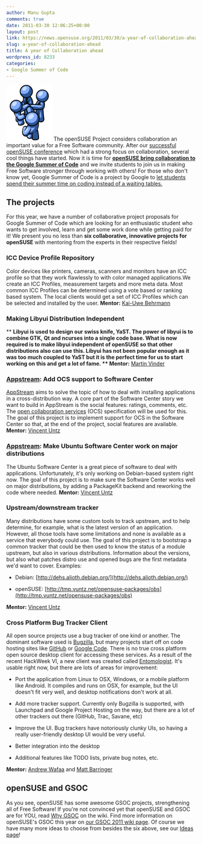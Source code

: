 ```yaml
---
author: Manu Gupta
comments: true
date: 2011-03-30 12:06:25+00:00
layout: post
link: https://news.opensuse.org/2011/03/30/a-year-of-collaboration-ahead/
slug: a-year-of-collaboration-ahead
title: A year of Collaboration ahead
wordpress_id: 8233
categories:
- Google Summer of Code
---
```


[![](/wp-content/uploads/2011/04/collaboration.jpg)](http://news.opensuse.org/2011/03/30/a-year-of-collaboration-ahead/group-of-blue-businessmen-going-in-together-on-a-deal-clipart-illustration/)
The openSUSE Project considers collaboration an important value for a Free Software community. After our [successful openSUSE conference](http://news.opensuse.org/2010/10/28/opensuse-conference-big-success/) which had a strong focus on collaboration, several cool things have started. Now it is time for **[openSUSE bring collaboration to the Google Summer of Code](http://en.opensuse.org/openSUSE:GSOC_2011)** and we invite students to join us in making Free Software stronger through working with others! For those who don't know yet, Google Summer of Code is a project by Google to [let students spend their summer time on coding instead of a waiting tables.](http://en.opensuse.org/openSUSE:Why_GSOC)<!-- more -->


## The projects


For this year, we have a number of collaborative project proposals for Google Summer of Code which are looking for an enthusiastic student who wants to get involved, learn and get some work done while getting paid for it! We present you no less than **six collaborative, innovative projects for openSUSE** with mentoring from the experts in their respective fields!


### ICC Device Profile Repository


Color devices like printers, cameras, scanners and monitors have an ICC profile so that they work flawlessly to with color managed applications.We create an ICC Profiles, measurement targets and more meta data. Most common ICC Profiles can be determined using a vote based or ranking based system. The local clients would get a set of ICC Profiles which can be selected and installed by the user.
**Mentor:** [Kai-Uwe Behrmann](http://oyranos-cms.blogspot.com/)


### Making Libyui Distribution Independent


** **Libyui is used to design our swiss knife, YaST. The power of libyui is to combine GTK, Qt and ncurses into a single code base. What is now required is to make libyui independent of openSUSE so that other distributions also can use this. Libyui has not been popular enough as it was too much coupled to YaST but it is the perfect time for us to start working on this and get a lot of fame.
** Mentor:** [Martin Vinder](http://en.opensuse.org/openSUSE:Zypper_team)


### [Appstream](http://distributions.freedesktop.org/wiki/AppStream): Add OCS support to Software Center


[AppStream](http://distributions.freedesktop.org/wiki/AppStream) aims to solve the topic of how to deal with installing applications in a cross-distribution way. A core part of the Software Center story we want to build in AppStream is the social features: ratings, comments, etc. The [open collaboration services](http://www.freedesktop.org/wiki/Specifications/open-collaboration-services) (OCS) specification will be used for this. The goal of this project is to implement support for OCS in the  Software Center so that, at the end of the project, social features are  available.
**Mentor:** [Vincent Untz](http://www.vuntz.net/ )


### [Appstream](http://distributions.freedesktop.org/wiki/AppStream): Make Ubuntu Software Center work on major distributions


The Ubuntu Software Center is a great piece of software to deal  with applications. Unfortunately, it's only working on Debian-based  system right now. The goal of this project is to make sure the Software Center  works well on major distributions, by adding a PackageKit backend and  reworking the code where needed.
**Mentor:** [Vincent Untz](http://www.vuntz.net/ )


### Upstream/downstream tracker


Many distributions have some custom tools to track upstream, and to  help determine, for example, what is the latest version of an  application. However, all those tools have some limitations and none is  available as a service that everybody could use. The goal of this project is to bootstrap a common tracker that  could be then used to know the status of a module upstream, but also in  various distributions. Information about the versions, but also what  patches distro use and opened bugs are the first metadata we'd want to  cover.
Examples:



	
  * Debian: [http://dehs.alioth.debian.org/](http://dehs.alioth.debian.org/)

	
  * openSUSE: [http://tmp.vuntz.net/opensuse-packages/obs](http://tmp.vuntz.net/opensuse-packages/obs)


**Mentor:** [Vincent Untz](http://www.vuntz.net/ )


### Cross Platform Bug Tracker Client


All open source projects use a bug tracker of one kind or another. The dominant software used is [Bugzilla](http://www.bugzilla.org/), but many projects start off on code hosting sites like [GitHub](https://github.com/) or [Google Code](http://code.google.com/). There is no true cross platform open source desktop client for  accessing these services. As a result of the recent HackWeek VI, a new  client was created called [Entomologist](http://entomologist.sourceforge.net/).  It's usable right now, but there are lots of areas for improvement:



	
  * Port the application from Linux to OSX, Windows, or a mobile  platform like Android.  It compiles and runs on OSX, for example, but  the UI doesn't fit very well, and desktop notifications don't work at  all.

	
  * Add more tracker support.  Currently only Bugzilla is  supported, with Launchpad and Google Project Hosting on the way, but  there are a lot of other trackers out there (GitHub, Trac, Savane, etc)

	
  * Improve the UI.  Bug trackers have notoriously clunky UIs, so having a really user-friendly desktop UI would be very useful.

	
  * Better integration into the desktop

	
  * Additional features like TODO lists, private bug notes, etc.


**Mentor:** [Andrew Wafaa](http://www.wafaa.eu/) and [Matt Barringer](http://archive.fosdem.org/2010/schedule/speakers/matt+barringer)


## openSUSE and GSOC


As you see, openSUSE has some awesome GSOC projects, strengthening all of Free Software! If you're not convinced yet that openSUSE and GSOC are for YOU, read [Why GSOC](http://en.opensuse.org/openSUSE:Why_GSOC) on the wiki. Find more information on openSUSE's GSOC this year on [our GSOC 2011 wiki page](http://en.opensuse.org/openSUSE:GSOC_2011). Of course we have many more ideas to choose from besides the six above, see our [Ideas page](http://en.opensuse.org/openSUSE:GSOC_2011_Ideas)!
